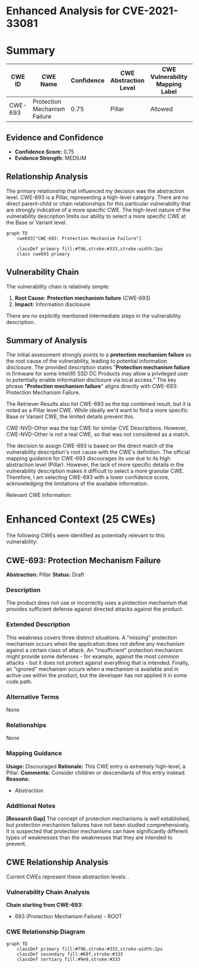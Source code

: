 # Enhanced Analysis for CVE-2021-33081

# Summary
| CWE ID | CWE Name | Confidence | CWE Abstraction Level | CWE Vulnerability Mapping Label | CWE-Vulnerability Mapping Notes |
|---|---|---|---|---|---|
| CWE-693 | Protection Mechanism Failure | 0.75 | Pillar | Allowed | Discouraged |

## Evidence and Confidence

*   **Confidence Score:** 0.75
*   **Evidence Strength:** MEDIUM

## Relationship Analysis
The primary relationship that influenced my decision was the abstraction level. CWE-693 is a Pillar, representing a high-level category. There are no direct parent-child or chain relationships for this particular vulnerability that are strongly indicative of a more specific CWE. The high-level nature of the vulnerability description limits our ability to select a more specific CWE at the Base or Variant level.

```mermaid
graph TD
    cwe693["CWE-693: Protection Mechanism Failure"]
    
    classDef primary fill:#f96,stroke:#333,stroke-width:2px
    class cwe693 primary
```

## Vulnerability Chain
The vulnerability chain is relatively simple:

1.  **Root Cause:** **Protection mechanism failure** (CWE-693)
2.  **Impact:** Information disclosure

There are no explicitly mentioned intermediate steps in the vulnerability description.

## Summary of Analysis
The initial assessment strongly points to a **protection mechanism failure** as the root cause of the vulnerability, leading to potential information disclosure. The provided description states "**Protection mechanism failure** in firmware for some Intel(R) SSD DC Products may allow a privileged user to potentially enable information disclosure via local access." The key phrase "**Protection mechanism failure**" aligns directly with CWE-693: Protection Mechanism Failure.

The Retriever Results also list CWE-693 as the top combined result, but it is noted as a Pillar level CWE. While ideally we'd want to find a more specific Base or Variant CWE, the limited details prevent this.

CWE-NVD-Other was the top CWE for similar CVE Descriptions. However, CWE-NVD-Other is not a real CWE, so that was not considered as a match.

The decision to assign CWE-693 is based on the direct match of the vulnerability description's root cause with the CWE's definition. The official mapping guidance for CWE-693 discourages its use due to its high abstraction level (Pillar). However, the lack of more specific details in the vulnerability description makes it difficult to select a more granular CWE. Therefore, I am selecting CWE-693 with a lower confidence score, acknowledging the limitations of the available information.

Relevant CWE Information:

# Enhanced Context (25 CWEs)
The following CWEs were identified as potentially relevant to this vulnerability:

## CWE-693: Protection Mechanism Failure
**Abstraction:** Pillar
**Status:** Draft

### Description
The product does not use or incorrectly uses a protection mechanism that provides sufficient defense against directed attacks against the product.

### Extended Description
This weakness covers three distinct situations. A "missing" protection mechanism occurs when the application does not define any mechanism against a certain class of attack. An "insufficient" protection mechanism might provide some defenses - for example, against the most common attacks - but it does not protect against everything that is intended. Finally, an "ignored" mechanism occurs when a mechanism is available and in active use within the product, but the developer has not applied it in some code path.

### Alternative Terms
None

### Relationships
None

### Mapping Guidance
**Usage:** Discouraged
**Rationale:** This CWE entry is extremely high-level, a Pillar.
**Comments:** Consider children or descendants of this entry instead.
**Reasons:**
- Abstraction

### Additional Notes
**[Research Gap]** The concept of protection mechanisms is well established, but protection mechanism failures have not been studied comprehensively. It is suspected that protection mechanisms can have significantly different types of weaknesses than the weaknesses that they are intended to prevent.


## CWE Relationship Analysis

Current CWEs represent these abstraction levels: .


### Vulnerability Chain Analysis

**Chain starting from CWE-693:**
- 693 (Protection Mechanism Failure) - ROOT



### CWE Relationship Diagram

```mermaid
graph TD
    classDef primary fill:#f96,stroke:#333,stroke-width:2px
    classDef secondary fill:#69f,stroke:#333
    classDef tertiary fill:#9e9,stroke:#333
```